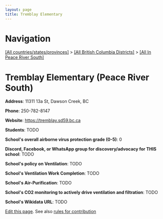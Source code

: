 ```yaml
---
layout: page
title: Tremblay Elementary
---
```

# Navigation

[[All countries/states/provinces]](../../..) > [[All British Columbia Districts]](../..) > [[All In Peace River South]](..)

# Tremblay Elementary (Peace River South)

**Address**: 11311 13a St, Dawson Creek, BC

**Phone**: 250-782-8147

**Website**: <https://tremblay.sd59.bc.ca>

**Students**: TODO

**School's overall airborne virus protection grade (0-5)**: 0

**Discord, Facebook, or WhatsApp group for discovery/advocacy for THIS school**: TODO

**School's policy on Ventilation**: TODO

**School's Ventilation Work Completion**: TODO

**School's Air-Purification**: TODO

**School's CO2 monitoring to actively drive ventilation and filtration**: TODO

**School's Wikidata URL**: TODO


[Edit this page](https://github.com/ventilate-schools/BC/edit/main/./Peace_River_South/Tremblay_Elementary.md). See also [rules for contribution](../../../contribution-rules/)